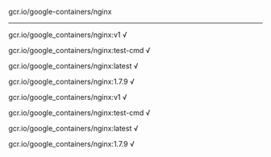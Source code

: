 gcr.io/google-containers/nginx 

----
gcr.io/google_containers/nginx:v1 √

gcr.io/google_containers/nginx:test-cmd √

gcr.io/google_containers/nginx:latest √

gcr.io/google_containers/nginx:1.7.9 √

gcr.io/google_containers/nginx:v1 √

gcr.io/google_containers/nginx:test-cmd √

gcr.io/google_containers/nginx:latest √

gcr.io/google_containers/nginx:1.7.9 √

